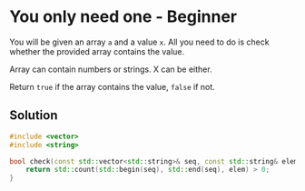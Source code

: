 # You only need one - Beginner

You will be given an array `a` and a value `x`. All you need to do is check whether the provided array contains the value.

Array can contain numbers or strings. X can be either.

Return `true` if the array contains the value, `false` if not.

## Solution

```c++
#include <vector>
#include <string>

bool check(const std::vector<std::string>& seq, const std::string& elem) {
    return std::count(std::begin(seq), std::end(seq), elem) > 0;
}
```